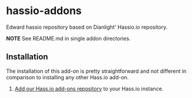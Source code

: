 # hassio-addons
Edward hassio repository
based on Dianlight' Hassio.io repository.

**NOTE** See README.md in single addon directories.

## Installation

The installation of this add-on is pretty straightforward and not different in
comparison to installing any other Hass.io add-on.

1. [Add our Hass.io add-ons repository][repository] to your Hass.io instance.

[repository]: https://github.com/e-budianto/hassio-addons
